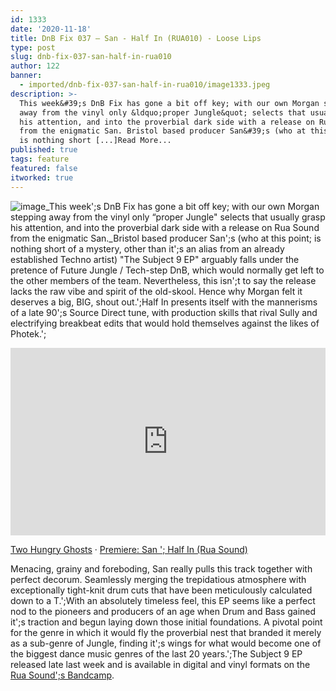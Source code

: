 ```yaml
---
id: 1333
date: '2020-11-18'
title: DnB Fix 037 – San - Half In (RUA010) - Loose Lips
type: post
slug: dnb-fix-037-san-half-in-rua010
author: 122
banner:
  - imported/dnb-fix-037-san-half-in-rua010/image1333.jpeg
description: >-
  This week&#39;s DnB Fix has gone a bit off key; with our own Morgan stepping
  away from the vinyl only &ldquo;proper Jungle&quot; selects that usually grasp
  his attention, and into the proverbial dark side with a release on Rua Sound
  from the enigmatic San. Bristol based producer San&#39;s (who at this point;
  is nothing short [...]Read More...
published: true
tags: feature
featured: false
itworked: true
---
```

![image](../imported/dnb-fix-037-san-half-in-rua010/image1333.jpeg)_This week';s DnB Fix has gone a bit off key; with our own Morgan stepping away from the vinyl only “proper Jungle" selects that usually grasp his attention, and into the proverbial dark side with a release on Rua Sound from the enigmatic San._Bristol based producer San';s (who at this point; is nothing short of a mystery, other than it';s an alias from an already established Techno artist) "The Subject 9 EP" arguably falls under the pretence of Future Jungle / Tech-step DnB, which would normally get left to the other members of the team. Nevertheless, this isn';t to say the release lacks the raw vibe and spirit of the old-skool. Hence why Morgan felt it deserves a big, BIG, shout out.';Half In presents itself with the mannerisms of a late 90';s Source Direct tune, with production skills that rival Sully and electrifying breakbeat edits that would hold themselves against the likes of Photek.';

<iframe width='100%' height='300' scrolling='no' frameborder='no' allow='autoplay' src='https://w.soundcloud.com/player/?url=https%3A//api.soundcloud.com/tracks/922235944&color=%23ff5500&auto_play=false&hide_related=false&show_comments=true&show_user=true&show_reposts=false&show_teaser=true&visual=true'></iframe>

[Two Hungry Ghosts](https://soundcloud.com/twohungryghosts "Two Hungry Ghosts") · [Premiere: San '; Half In (Rua Sound)](https://soundcloud.com/twohungryghosts/premiere-san-half-in-rua-sound "Premiere: San - Half In (Rua Sound)")

Menacing, grainy and foreboding, San really pulls this track together with perfect decorum. Seamlessly merging the trepidatious atmosphere with exceptionally tight-knit drum cuts that have been meticulously calculated down to a T.';With an absolutely timeless feel, this EP seems like a perfect nod to the pioneers and producers of an age when Drum and Bass gained it';s traction and begun laying down those initial foundations. A pivotal point for the genre in which it would fly the proverbial nest that branded it merely as a sub-genre of Jungle, finding it';s wings for what would become one of the biggest dance music genres of the last 20 years.';The Subject 9 EP released late last week and is available in digital and vinyl formats on the [Rua Sound';s Bandcamp](https://ruasound.bandcamp.com/album/subject-9-ep).